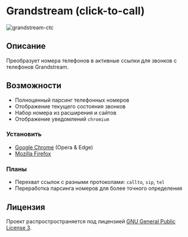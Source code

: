 # Grandstream (click-to-call)

![grandstream-ctc](https://i.postimg.cc/jdFKzY3m/grandstream-ctc.png)

## Описание

Преобразует номера телефонов в активные ссылки для звонков с телефонов Grandstream.

## Возможности

- Полноценный парсинг телефонных номеров
- Отображение текущего состояния звонков
- Набор номера из расширения и сайтов
- Отображение уведомлений `chromium`

### Установить

- [Google Chrome](https://chrome.google.com/webstore/detail/grandstream-click-to-call/gcmffhldcmblemadbaooobdopcbjkcpc) (Opera & Edge)
- [Mozilla Firefox](https://addons.mozilla.org/ru/firefox/addon/grandstream-ctc/)

### Планы

- Перехват ссылок с разными протоколами: `callto`, `sip`, `tel`
- Переработка парсинга номеров для более точного определения

## Лицензия

Проект распростространяется под лицензией [GNU General Public License 3](LICENSE).